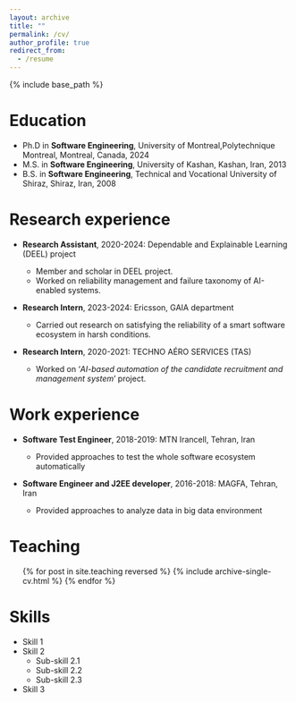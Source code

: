 ```yaml
---
layout: archive
title: ""
permalink: /cv/
author_profile: true
redirect_from:
  - /resume
---
```


{% include base_path %}

Education
======
* Ph.D in **Software Engineering**, University of Montreal,Polytechnique Montreal, Montreal, Canada, 2024
* M.S. in **Software Engineering**, University of Kashan, Kashan, Iran, 2013
* B.S. in **Software Engineering**, Technical and Vocational University of Shiraz, Shiraz, Iran, 2008


Research experience
======
* **Research Assistant**, 2020-2024: Dependable and Explainable Learning (DEEL) project
  * Member and scholar in DEEL project.
  * Worked on reliability management and failure taxonomy of AI-enabled systems.


* **Research Intern**, 2023-2024: Ericsson, GAIA department
  * Carried out research on satisfying the reliability of a smart software ecosystem in harsh conditions.


* **Research Intern**, 2020-2021: TECHNO AÉRO SERVICES (TAS)
  * Worked on ‘*AI-based automation of the candidate recruitment and management system*’ project.


Work experience
======
* **Software Test Engineer**, 2018-2019: MTN Irancell, Tehran, Iran
  * Provided approaches to test the whole software ecosystem automatically
 
* **Software Engineer and J2EE developer**, 2016-2018: MAGFA, Tehran, Iran
  * Provided approaches to analyze data in big data environment


Teaching
======
  <ul>{% for post in site.teaching reversed %}
    {% include archive-single-cv.html %}
  {% endfor %}</ul>


Skills
======
* Skill 1
* Skill 2
  * Sub-skill 2.1
  * Sub-skill 2.2
  * Sub-skill 2.3
* Skill 3
  
